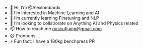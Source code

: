 - 👋 Hi, I’m @Alexlombardii
- 👀 I’m interested in Machine Learning and AI
- 🌱 I’m currently learning Finetuning and NLP
- 💞️ I’m looking to collaborate on Anything AI and Physics related
- 📫 How to reach me noscufjump@gmail.com
- 😄 Pronouns: ...
- ⚡ Fun fact: I have a 180kg benchpress PR

<!---
Alexlombardii/Alexlombardii is a ✨ special ✨ repository because its `README.md` (this file) appears on your GitHub profile.
You can click the Preview link to take a look at your changes.
--->
